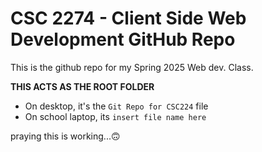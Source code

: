 # CSC 2274 - Client Side Web Development GitHub Repo

This is the github repo for my Spring 2025 Web dev. Class.

**THIS ACTS AS THE ROOT FOLDER** 

- On desktop, it's the `Git Repo for CSC224` file
- On school laptop, its `insert file name here`

praying this is working...🙃